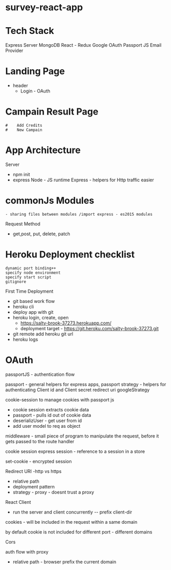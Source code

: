 # survey-react-app

# Tech Stack

Express Server
MongoDB
React - Redux
Google OAuth 
Passport JS
Email Provider

# Landing Page 
  - header
    - Login -  OAuth

# Campain Result Page
    #    Add Credits
    #    New Campain

# App Architecture

Server 
 - npm init 
 - express
Node - JS runtime
Express - helpers for Http traffic easier
# commonJs Modules 
    - sharing files between modules /import express - es2015 modules

Request Method 
 - get,post, put, delete, patch
  
# Heroku Deployment checklist
    dynamic port binding++
    specify node environment   
    specify start script
    gitignore
First Time Deployment
- git based work flow
- heroku cli
- deploy app with git
- heroku login, create, open 
  - https://salty-brook-37273.herokuapp.com/ 
  - deployment target -  https://git.heroku.com/salty-brook-37273.git
- git remote add heroku git url
- heroku logs
# OAuth
 passportJS - authentication flow

passport - general helpers for express apps, 
passport strategy - helpers for authenticating
Client id and Client secret
redirect uri
googleStrategy

cookie-session to manage cookies with passport js

- cookie session extracts cookie data 
- passport - pulls id out of cookie data
- deserializUser - get user from id
- add user model to req as object

middleware - small piece of program to manipulate the request, before it gets passed to the route handler

cookie session
express session  - reference to a session in a store 

set-cookie  - encrypted session


Redirect URI -http vs https
- relative path 
- deployment pattern
- strategy - proxy - doesnt trust a proxy

React Client 

- run the server and client concurrently -- prefix client-dir

cookies - will be included in the request within a same domain

by default cookie is not included for different port - different domains

Cors


auth flow with proxy

- relative path - browser prefix the current domain